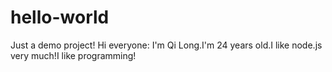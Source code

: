 # hello-world
Just a demo project!
Hi everyone:
  I'm Qi Long.I'm 24 years old.I like node.js very much!I like programming!
